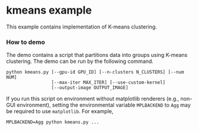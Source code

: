 # kmeans example

This example contains implementation of K-means clustering.


### How to demo
The demo contains a script that partitions data into groups using K-means clustering.
The demo can be run by the following command.

```
python kmeans.py [--gpu-id GPU_ID] [--n-clusters N_CLUSTERS] [--num NUM]
                 [--max-iter MAX_ITER] [--use-custom-kernel]
                 [--output-image OUTPUT_IMAGE]
```

If you run this script on environment without matplotlib renderers (e.g., non-GUI environment), setting the environmental variable `MPLBACKEND` to `Agg` may be required to use `matplotlib`. For example,

```
MPLBACKEND=Agg python kmeans.py ...
```
